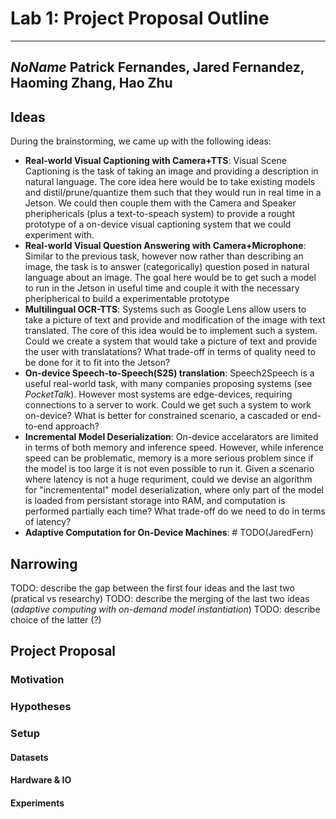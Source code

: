 # Lab 1: Project Proposal Outline
---

*NoName*
Patrick Fernandes, Jared Fernandez, Haoming Zhang, Hao Zhu
---


## Ideas

During the brainstorming, we came up with the following ideas:

* **Real-world Visual Captioning with Camera+TTS**: 
Visual Scene Captioning is the task of taking an image and providing a description in natural language. The core idea here would be to take existing models and distil/prune/quantize them such that they would run in real time in a Jetson. We could then couple them with the Camera and Speaker pheriphericals (plus a text-to-speach system) to provide a rought prototype of a on-device visual captioning system that we could experiment with.
* **Real-world Visual Question Answering with Camera+Microphone**:
Similar to the previous task, however now rather than describing an image, the task is to answer (categorically) question posed in natural language about an image. The goal here would be to get such a model to run in the Jetson in useful time and couple it with the necessary pheripherical to build a experimentable prototype
* **Multilingual OCR-TTS**: Systems such as Google Lens allow users to take a picture of text and provide and modification of the image with text translated. The core of this idea would be to implement such a system. Could we create a system that would take a picture of text and provide the user with translatations? What trade-off in terms of quality need to be done for it to fit into the Jetson?  
* **On-device Speech-to-Speech(S2S) translation**: Speech2Speech is a useful real-world task, with many companies proposing systems (see *PocketTalk*). However most systems are edge-devices, requiring connections to a server to work. Could we get such a system to work on-device? What is better for constrained scenario, a cascaded or end-to-end approach?  
* **Incremental Model Deserialization**: On-device accelarators are limited in terms of both memory and inference speed. However, while inference speed can be problematic, memory is a more serious problem since if the model is too large it is not even possible to run it. Given a scenario where latency is not a huge requriment, could we devise an algorithm for "incrementental" model deserialization, where only part of the model is loaded from persistant storage into RAM, and computation is performed partially each time? What trade-off do we need to do in terms of latency?
* **Adaptive Computation for On-Device Machines**:  # TODO(JaredFern) 


## Narrowing

TODO: describe the gap between the first four ideas and the last two (pratical vs researchy)
TODO: describe the merging of the last two ideas (*adaptive computing with on-demand model instantiation*)
TODO: describe choice of the latter (?)

## Project Proposal

### Motivation

### Hypotheses

### Setup

#### Datasets

#### Hardware & IO

#### Experiments